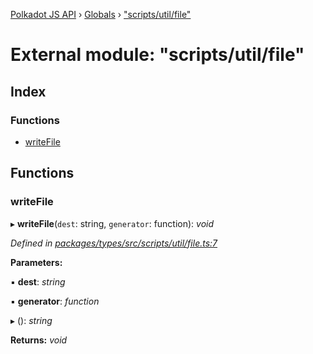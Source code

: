 [Polkadot JS API](../README.md) › [Globals](../globals.md) › ["scripts/util/file"](_scripts_util_file_.md)

# External module: "scripts/util/file"

## Index

### Functions

* [writeFile](_scripts_util_file_.md#writefile)

## Functions

###  writeFile

▸ **writeFile**(`dest`: string, `generator`: function): *void*

*Defined in [packages/types/src/scripts/util/file.ts:7](https://github.com/polkadot-js/api/blob/5df22835f6/packages/types/src/scripts/util/file.ts#L7)*

**Parameters:**

▪ **dest**: *string*

▪ **generator**: *function*

▸ (): *string*

**Returns:** *void*
